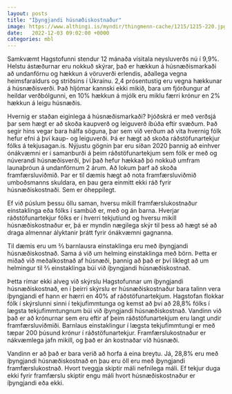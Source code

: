 ```yaml
---
layout: posts
title: "Íþyngjandi húsnæðiskostnaður"
image: https://www.althingi.is/myndir/thingmenn-cache/1215/1215-220.jpg
date:   2022-12-03 09:02:00 +0000
categories: mbl
---
```

Samkvæmt Hagstofunni stendur 12 mánaða vísitala neysluverðs nú í 9,9%. Helstu ástæðurnar eru nokkuð skýrar, það er hækkun á húsnæðismarkaði að undanförnu og hækkun á vöruverði erlendis, aðallega vegna heimsfaraldurs og stríðsins í Úkraínu. 2,4 prósentustig eru vegna hækkunar á húsnæðisverði. Það hljómar kannski ekki mikið, bara um fjórðungur af heildar verðbólgunni, en 10% hækkun á mjólk eru miklu færri krónur en 2% hækkun á leigu húsnæðis.

Hvernig er staðan eiginlega á húsnæðismarkaði? Þjóðskrá er með verðsjá þar sem hægt er að skoða kaupverð og leiguverð íbúða eftir svæðum. Það segir hins vegar bara hálfa söguna, þar sem við verðum að vita hvernig fólk hefur efni á því kaup- og leiguverði. Þá er hægt að skoða ráðstöfunartekjur fólks á tekjusagan.is. Nýjustu gögnin þar eru síðan 2020 þannig að einhver ónákvæmni er í samanburði á þeim ráðstöfunartekjum sem fólk er með og núverandi húsnæðisverði, því það hefur hækkað þó nokkuð umfram launaþróun á undanförnum 2 árum. Að lokum þarf að skoða framfærsluviðmið. Þar er til dæmis hægt að nota framfærsluviðmið umboðsmanns skuldara, en þau gera einmitt ekki ráð fyrir húsnæðiskostnaði. Sem er óheppilegt.

Ef við púslum þessu öllu saman, hversu mikill framfærslukostnaður einstaklinga eða fólks í sambúð er, með og án barna. Hverjar ráðstöfunartekjur fólks er í hverri tekjutíund og hversu mikill húsnæðiskostnaður er, þá er myndin nægilega skýr til þess að hægt sé að draga almennar ályktanir þrátt fyrir ónákvæmni gagnanna.

Til dæmis eru um ⅔ barnlausra einstaklinga eru með íþyngjandi húsnæðiskostnað. Sama á við um helming einstaklinga með börn. Þetta er miðað við meðalkostnað af húsnæði, þannig að það er því líklegt að um helmingur til ⅔ einstaklinga búi við íþyngjandi húsnæðiskostnað. 

Þetta rímar ekki alveg við skýrslu Hagstofunnar um íþyngjandi húsnæðiskostnað, en í þeirri skýrslu er húsnæðiskostnaður bara talinn vera íþyngjandi ef hann er hærri en 40% af ráðstöfunartekjum. Hagstofan flokkar fólk í skýrslunni sinni í tekjufimmtunga og kemst að því að 28,8% fólks í lægsta tekjufimmtungnum búi við íþyngjandi húsnæðiskostnað. Vandinn við það er að krónurnar sem eru eftir af þeim ráðstöfunartekjum eru langt undir framfærsluviðmiði. Barnlaus einstaklingur í lægsta tekjufimmtungi er með tæpar 200 þúsund krónur í ráðstöfunartekjur. Framfærslukostnaður er nákvæmlega jafn mikill, og það er án kostnaðar við húsnæði. 

Vandinn er að það er bara verið að horfa á eina breytu. Já, 28,8% eru með íþyngjandi húsnæðiskostnað en þau eru öll eru með íþyngjandi framfærslukostnað. Hvort tveggja skiptir máli nefnilega máli. Ef tekjur duga ekki fyrir framfærslu skiptir engu máli hvort húsnæðiskostnaður er íþyngjandi eða ekki.

